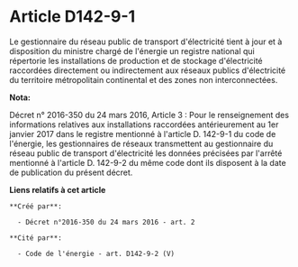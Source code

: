 # Article D142-9-1

Le gestionnaire du réseau public de transport d'électricité tient à jour et à disposition du ministre chargé de l'énergie un
registre national qui répertorie les installations de production et de stockage d'électricité raccordées directement ou
indirectement aux réseaux publics d'électricité du territoire métropolitain continental et des zones non interconnectées.

**Nota:**

Décret n° 2016-350 du 24 mars 2016, Article 3 : Pour le renseignement des informations relatives aux installations raccordées
antérieurement au 1er janvier 2017 dans le registre mentionné à l'article D. 142-9-1 du code de l'énergie, les gestionnaires
de réseaux transmettent au gestionnaire du réseau public de transport d'électricité les données précisées par l'arrêté
mentionné à l'article D. 142-9-2 du même code dont ils disposent à la date de publication du présent décret.

**Liens relatifs à cet article**

	**Créé par**:

	  - Décret n°2016-350 du 24 mars 2016 - art. 2

	**Cité par**:

	  - Code de l'énergie - art. D142-9-2 (V)
